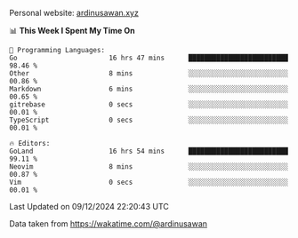 Personal website: [ardinusawan.xyz](https://ardinusawan.xyz)

<!--START_SECTION:waka-->
📊 **This Week I Spent My Time On** 

```text
💬 Programming Languages: 
Go                       16 hrs 47 mins      █████████████████████████   98.46 % 
Other                    8 mins              ░░░░░░░░░░░░░░░░░░░░░░░░░   00.86 % 
Markdown                 6 mins              ░░░░░░░░░░░░░░░░░░░░░░░░░   00.65 % 
gitrebase                0 secs              ░░░░░░░░░░░░░░░░░░░░░░░░░   00.01 % 
TypeScript               0 secs              ░░░░░░░░░░░░░░░░░░░░░░░░░   00.01 % 

🔥 Editors: 
GoLand                   16 hrs 54 mins      █████████████████████████   99.11 % 
Neovim                   8 mins              ░░░░░░░░░░░░░░░░░░░░░░░░░   00.87 % 
Vim                      0 secs              ░░░░░░░░░░░░░░░░░░░░░░░░░   00.01 % 
```


 Last Updated on 09/12/2024 22:20:43 UTC
<!--END_SECTION:waka-->
Data taken from https://wakatime.com/@ardinusawan
